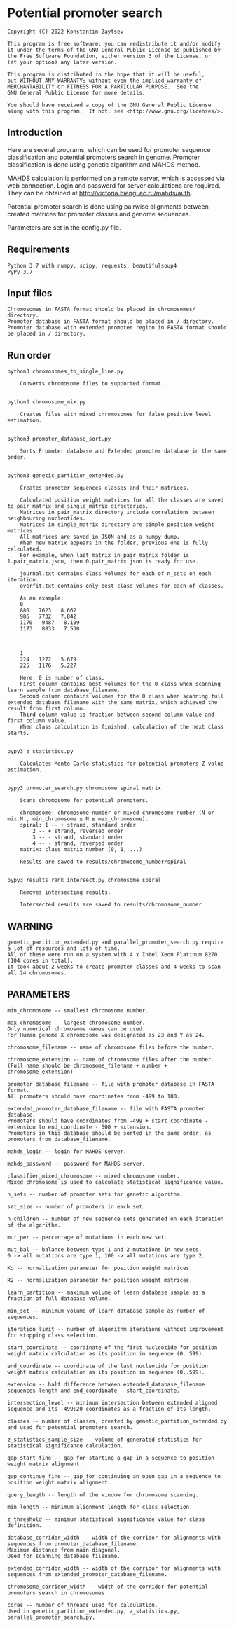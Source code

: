 # Potential promoter search

	Copyright (C) 2022 Konstantin Zaytsev

	This program is free software: you can redistribute it and/or modify
	it under the terms of the GNU General Public License as published by
	the Free Software Foundation, either version 3 of the License, or
	(at your option) any later version.

	This program is distributed in the hope that it will be useful,
	but WITHOUT ANY WARRANTY; without even the implied warranty of
	MERCHANTABILITY or FITNESS FOR A PARTICULAR PURPOSE.  See the
	GNU General Public License for more details.

	You should have received a copy of the GNU General Public License
	along with this program.  If not, see <http://www.gnu.org/licenses/>.

## Introduction

Here are several programs, which can be used for promoter sequence classification and potential promoters search in genome.
Promoter classification is done using genetic algorithm and MAHDS method.

MAHDS calculation is performed on a remote server, which is accessed via web connection.
Login and password for server calculations are required. They can be obtained at http://victoria.biengi.ac.ru/mahds/auth.

Potential promoter search is done using pairwise alignments between created matrices for promoter classes and genome sequences.

Parameters are set in the config.py file.

## Requirements

	Python 3.7 with numpy, scipy, requests, beautifulsoup4
	PyPy 3.7

## Input files

	Chromosomes in FASTA format should be placed in chromosomes/ directory.
	Promoter database in FASTA format should be placed in / directory.
	Promoter database with extended promoter region in FASTA format should be placed in / directory.

## Run order
	python3 chromosomes_to_single_line.py

		Converts chromosome files to supported format.


	python3 chromosome_mix.py

		Creates files with mixed chromosomes for false positive level estimation.


	python3 promoter_database_sort.py

		Sorts Promoter database and Extended promoter database in the same order.


	python3 genetic_partition_extended.py

		Creates promoter sequences classes and their matrices.
		
		Calculated position weight matrices for all the classes are saved to pair_matrix and single_matrix directories. 
		Matrices in pair_matrix directory include correlations between neighbouring nucleotides. 
		Matrices in single_matrix directory are simple position weight matrices. 
		All matrices are saved in JSON and as a numpy dump. 
		When new matrix appears in the folder, previous one is fully calculated. 
		For example, when last matrix in pair_matrix folder is 1.pair_matrix.json, then 0.pair_matrix.json is ready for use.

		journal.txt contains class volumes for each of n_sets on each iteration.
		overfit.txt contains only best class volumes for each of classes. 

		As an example:
		0
		880   7623   8.662
		986   7732   7.842
		1170   9487   8.109
		1173   8833   7.530



		1
		224   1272   5.679
		225   1176   5.227

		Here, 0 is number of class. 
		First column contains best volumes for the 0 class when scanning learn sample from database_filename. 
		Second column contains volumes for the 0 class when scanning full extended_database_filename with the same matrix, which achieved the result from first column. 
		Third column value is fraction between second column value and first column value. 
		When class calculation is finished, calculation of the next class starts.


	pypy3 z_statistics.py

		Calculates Monte Carlo statistics for potential promoters Z value estimation.


	pypy3 promoter_search.py chromosome spiral matrix

		Scans chromosome for potential promoters.

		chromosome: chromosome number or mixed chromosome number (N or mix.N , min_chromosome ≤ N ≤ max_chromosome).
		spiral: 1 -- + strand, standard order
			2 -- + strand, reversed order
			3 -- - strand, standard order
			4 -- - strand, reversed order
		matrix: class matrix number (0, 1, ...)

		Results are saved to results/chromosome_number/spiral


	pypy3 results_rank_intersect.py chromosome spiral

		Removes intersecting results.
		
		Intersected results are saved to results/chromosome_number


## WARNING
	genetic_partition_extended.py and parallel_promoter_search.py require a lot of resources and lots of time.
	All of these were run on a system with 4 x Intel Xeon Platinum 8270 (104 cores in total). 
	It took about 2 weeks to create promoter classes and 4 weeks to scan all 24 chromosomes.



## PARAMETERS
	min_chromosome -- smallest chromosome number.

	max_chromosome -- largest chromosome number. 
	Only numerical chromosome names can be used. 
	For Human genome X chromosome was designated as 23 and Y as 24.

	chromosome_filename -- name of chromosome files before the number.

	chromosome_extension -- name of chromosome files after the number. 
	(Full name should be chromosome_filename + number + chromosome_extension)

	promoter_database_filename -- file with promoter database in FASTA format. 
	All promoters should have coordinates from -499 to 100.

	extended_promoter_database_filename -- file with FASTA promoter database. 
	Promoters should have coordinates from -499 + start_coordinate - extension to end_coordinate - 500 + extension. 
	Promoters in this database should be sorted in the same order, as promoters from database_filename.

	mahds_login -- login for MAHDS server.

	mahds_password -- password for MAHDS server.

	classifier_mixed_chromosome -- mixed chromosome number. 
	Mixed chromosome is used to calculate statistical significance value. 

	n_sets -- number of promoter sets for genetic algorithm.

	set_size -- number of promoters in each set.

	n_children -- number of new sequence sets generated on each iteration of the algorithm.

	mut_per -- percentage of mutations in each new set.

	mut_bal -- balance between type 1 and 2 mutations in new sets. 
	0 -> all mutations are type 1, 100 -> all mutations are type 2.

	Kd -- normalization parameter for position weight matrices.

	R2 -- normalization parameter for position weight matrices.

	learn_partition -- maximum volume of learn database sample as a fraction of full database volume.

	min_set -- minimum volume of learn database sample as number of sequences.

	iteration_limit -- number of algorithm iterations without improvement for stopping class selection.

	start_coordinate -- coordinate of the first nucleotide for position weight matrix calculation as its position in sequence (0..599).

	end_coordinate -- coordinate of the last nucleotide for position weight matrix calculation as its position in sequence (0..599).

	extension -- half difference between extended_database_filename sequences length and end_coordinate - start_coordinate.

	intersection_level -- minimum intersection between extended aligned sequence and its -499:20 coordinates as a fraction of its length.

	classes -- number of classes, created by genetic_partition_extended.py and used for potential promoters search.

	z_statistics_sample_size -- volume of generated statistics for statistical significance calculation.

	gap_start_fine -- gap for starting a gap in a sequence to position weight matrix alignment.

	gap_continue_fine -- gap for continuing an open gap in a sequence to position weight matrix alignment.

	query_length -- length of the window for chromosome scanning.

	min_length -- minimum alignment length for class selection.

	z_threshold -- minimum statistical significance value for class definition.

	database_corridor_width -- width of the corridor for alignments with sequences from promoter_database_filename. 
	Maximum distance from main diagonal. 
	Used for scanning database_filename.

	extended_corridor_width -- width of the corridor for alignments with sequences from extended_promoter_database_filename.

	chromosome_corridor_width -- width of the corridor for potential promoters search in chromosomes.

	cores -- number of threads used for calculation.
	Used in genetic_partition_extended.py, z_statistics.py, parallel_promoter_search.py.
